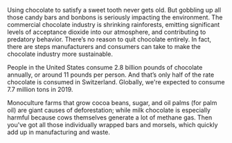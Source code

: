 Using chocolate to satisfy a sweet tooth never gets old. But gobbling up all those candy bars and bonbons is seriously impacting the environment. The commercial chocolate industry is shrinking rainforests, emitting significant levels of acceptance dioxide into our atmosphere, and contributing to predatory behavior. There’s no reason to quit chocolate entirely. In fact, there are steps manufacturers and consumers can take to make the chocolate industry more sustainable.

People in the United States consume 2.8 billion pounds of chocolate annually, or around 11 pounds per person. And that’s only half of the rate chocolate is consumed in Switzerland. Globally, we're expected to consume 7.7 million tons in 2019.

Monoculture farms that grow cocoa beans, sugar, and oil palms (for palm oil) are giant causes of deforestation; while milk chocolate is especially harmful because cows themselves generate a lot of methane gas. Then you've got all those individually wrapped bars and morsels, which quickly add up in manufacturing and waste.